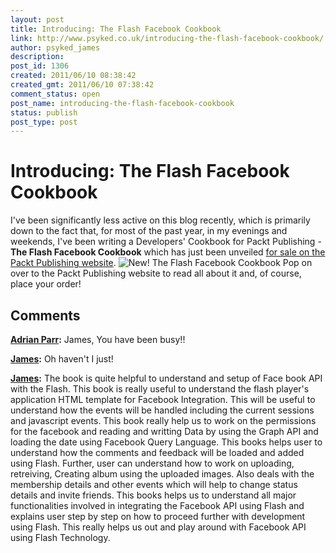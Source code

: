 ```yaml
---
layout: post
title: Introducing: The Flash Facebook Cookbook
link: http://www.psyked.co.uk/introducing-the-flash-facebook-cookbook/
author: psyked_james
description: 
post_id: 1306
created: 2011/06/10 08:38:42
created_gmt: 2011/06/10 07:38:42
comment_status: open
post_name: introducing-the-flash-facebook-cookbook
status: publish
post_type: post
---
```


# Introducing: The Flash Facebook Cookbook

I've been significantly less active on this blog recently, which is primarily down to the fact that, for most of the past year, in my evenings and weekends, I've been writing a Developers' Cookbook for Packt Publishing - **The Flash Facebook Cookbook** which has just been unveiled [for sale on the Packt Publishing website](http://www.packtpub.com/flash-facebook-cookbook-for-graph-api-applications/book). ![New! The Flash Facebook Cookbook](http://uploads.psyked.co.uk/2011/06/packt-blog.png) Pop on over to the Packt Publishing website to read all about it and, of course, place your order!

## Comments

**[Adrian Parr](#878 "2011-06-10 12:29:02"):** James, You have been busy!!

**[James](#879 "2011-06-10 13:02:47"):** Oh haven't I just!

**[James](#881 "2011-11-03 12:57:09"):** The book is quite helpful to understand and setup of Face book API with the Flash. This book is really useful to understand the flash player's application HTML template for Facebook Integration. This will be useful to understand how the events will be handled including the current sessions and javascript events. This book really help us to work on the permissions for the facebook and reading and writting Data by using the Graph API and loading the date using Facebook Query Language. This books helps user to understand how the comments and feedback will be loaded and added using Flash. Further, user can understand how to work on uploading, retreiving, Creating album using the uploaded images. Also deals with the membership details and other events which will help to change status details and invite friends. This books helps us to understand all major functionalities involved in integrating the Facebook API using Flash and explains user step by step on how to proceed further with development using Flash. This really helps us out and play around with Facebook API using Flash Technology.

